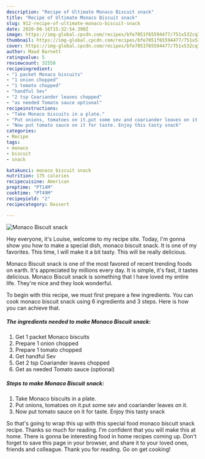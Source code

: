 ```yaml
---
description: "Recipe of Ultimate Monaco Biscuit snack"
title: "Recipe of Ultimate Monaco Biscuit snack"
slug: 912-recipe-of-ultimate-monaco-biscuit-snack
date: 2020-08-16T15:32:54.390Z
image: https://img-global.cpcdn.com/recipes/bfe7051f65594477/751x532cq70/monaco-biscuit-snack-recipe-main-photo.jpg
thumbnail: https://img-global.cpcdn.com/recipes/bfe7051f65594477/751x532cq70/monaco-biscuit-snack-recipe-main-photo.jpg
cover: https://img-global.cpcdn.com/recipes/bfe7051f65594477/751x532cq70/monaco-biscuit-snack-recipe-main-photo.jpg
author: Maud Barnett
ratingvalue: 5
reviewcount: 32558
recipeingredient:
- "1 packet Monaco biscuits"
- "1 onion chopped"
- "1 tomato chopped"
- "handful Sev"
- "2 tsp Coariander leaves chopped"
- "as needed Tomato sauce optional"
recipeinstructions:
- "Take Monaco biscuits in a plate."
- "Put onions, tomatoes on it.put some sev and coariander leaves on it."
- "Now put tomato sauce on it for taste. Enjoy this tasty snack"
categories:
- Recipe
tags:
- monaco
- biscuit
- snack

katakunci: monaco biscuit snack 
nutrition: 175 calories
recipecuisine: American
preptime: "PT14M"
cooktime: "PT49M"
recipeyield: "2"
recipecategory: Dessert

---
```



![Monaco Biscuit snack](https://img-global.cpcdn.com/recipes/bfe7051f65594477/751x532cq70/monaco-biscuit-snack-recipe-main-photo.jpg)

Hey everyone, it's Louise, welcome to my recipe site. Today, I'm gonna show you how to make a special dish, monaco biscuit snack. It is one of my favorites. This time, I will make it a bit tasty. This will be really delicious.

Monaco Biscuit snack is one of the most favored of recent trending foods on earth. It's appreciated by millions every day. It is simple, it's fast, it tastes delicious. Monaco Biscuit snack is something that I have loved my entire life. They're nice and they look wonderful.




To begin with this recipe, we must first prepare a few ingredients. You can cook monaco biscuit snack using 6 ingredients and 3 steps. Here is how you can achieve that.

<!--inarticleads1-->

##### The ingredients needed to make Monaco Biscuit snack:

1. Get 1 packet Monaco biscuits
1. Prepare 1 onion chopped
1. Prepare 1 tomato chopped
1. Get handful Sev
1. Get 2 tsp Coariander leaves chopped
1. Get as needed Tomato sauce (optional)




<!--inarticleads2-->

##### Steps to make Monaco Biscuit snack:

1. Take Monaco biscuits in a plate.
1. Put onions, tomatoes on it.put some sev and coariander leaves on it.
1. Now put tomato sauce on it for taste. Enjoy this tasty snack




So that's going to wrap this up with this special food monaco biscuit snack recipe. Thanks so much for reading. I'm confident that you will make this at home. There is gonna be interesting food in home recipes coming up. Don't forget to save this page in your browser, and share it to your loved ones, friends and colleague. Thank you for reading. Go on get cooking!
